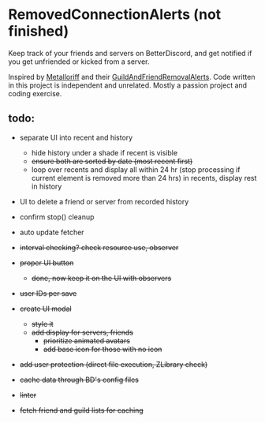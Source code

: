 # RemovedConnectionAlerts (not finished)

Keep track of your friends and servers on BetterDiscord, and get notified if you get unfriended or kicked from a server.

Inspired by [Metalloriff](https://github.com/Metalloriff) and their [GuildAndFriendRemovalAlerts](https://github.com/Metalloriff/BetterDiscordPlugins/tree/master/GuildAndFriendRemovalAlerts). Code written in this project is independent and unrelated. Mostly a passion project and coding exercise.

## todo:

- separate UI into recent and history
    - hide history under a shade if recent is visible
    - ~~ensure both are sorted by date (most recent first)~~
    - loop over recents and display all within 24 hr (stop processing if current element is removed more than 24 hrs) in recents, display rest in history

- UI to delete a friend or server from recorded history

- confirm stop() cleanup

- auto update fetcher

- ~~interval checking? check resource use, observer~~

- ~~proper UI button~~
    - ~~done, now keep it on the UI with observers~~

- ~~user IDs per save~~

- ~~create UI modal~~
    - ~~style it~~
    - ~~add display for servers, friends~~
        - ~~prioritize animated avatars~~
        - ~~add base icon for those with no icon~~

- ~~add user protection (direct file execution, ZLibrary check)~~

- ~~cache data through BD's config files~~

- ~~linter~~

- ~~fetch friend and guild lists for caching~~